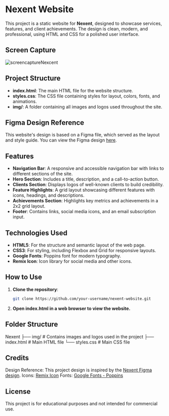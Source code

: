 # Nexent Website

This project is a static website for **Nexent**, designed to showcase services, features, and client achievements. The design is clean, modern, and professional, using HTML and CSS for a polished user interface.

## Screen Capture
![screencaptureNexcent](https://github.com/user-attachments/assets/277a8822-e79a-4c20-b67d-3f531a71f8cb)


## Project Structure

- **index.html**: The main HTML file for the website structure.
- **styles.css**: The CSS file containing styles for layout, colors, fonts, and animations.
- **img/**: A folder containing all images and logos used throughout the site.

## Figma Design Reference

This website's design is based on a Figma file, which served as the layout and style guide. You can view the Figma design [here](https://www.figma.com/community/file/1222060007934600841).

## Features

- **Navigation Bar**: A responsive and accessible navigation bar with links to different sections of the site.
- **Hero Section**: Includes a title, description, and a call-to-action button.
- **Clients Section**: Displays logos of well-known clients to build credibility.
- **Feature Highlights**: A grid layout showcasing different features with icons, headings, and descriptions.
- **Achievements Section**: Highlights key metrics and achievements in a 2x2 grid layout.
- **Footer**: Contains links, social media icons, and an email subscription input.

## Technologies Used

- **HTML5**: For the structure and semantic layout of the web page.
- **CSS3**: For styling, including Flexbox and Grid for responsive layouts.
- **Google Fonts**: Poppins font for modern typography.
- **Remix Icon**: Icon library for social media and other icons.

## How to Use

1. **Clone the repository**:
   ```bash
   git clone https://github.com/your-username/nexent-website.git
2. **Open index.html in a web browser to view the website.**

## Folder Structure
Nexent
├── img/                 # Contains images and logos used in the project
├── index.html           # Main HTML file
└── styles.css           # Main CSS file

## Credits
Design Reference: This project design is inspired by the [Nexent Figma design](https://www.figma.com/community/file/1222060007934600841).
Icons: [Remix Icon](https://remixicon.com/)
Fonts: [Google Fonts - Poppins](https://fonts.google.com/specimen/Poppins)

## License
This project is for educational purposes and not intended for commercial use.
